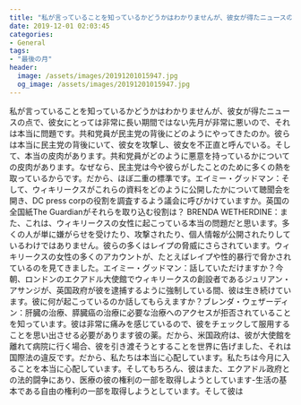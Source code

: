 ```yaml
---
title: "私が言っていることを知っているかどうかはわかりませんが、彼女が得たニュースの点で、彼女にとっては非常に長い期間ではない先月が非常に悪いので、それは本当に問題です。"
date: 2019-12-01 02:03:45
categories:
- General
tags:
- "最後の月"
header:
  image: /assets/images/20191201015947.jpg
  og_image: /assets/images/20191201015947.jpg
---
```


私が言っていることを知っているかどうかはわかりませんが、彼女が得たニュースの点で、彼女にとっては非常に長い期間ではない先月が非常に悪いので、それは本当に問題です。共和党員が民主党の背後にどのようにやってきたのか。彼らは本当に民主党の背後にいて、彼女を攻撃し、彼女を不正直と呼んでいる。そして、本当の皮肉があります。共和党員がどのように悪意を持っているかについての皮肉があります。なぜなら、民主党は今や彼らがしたことのために多くの熱を取っているからです。だから、ほぼ二重の標準です。エイミー・グッドマン：そして、ウィキリークスがこれらの資料をどのように公開したかについて聴聞会を開き、DC press corpの役割を調査するよう議会に呼びかけていますか。英国の全国紙The Guardianがそれらを取り込む役割は？ BRENDA WETHERDINE：また、これは、ウィキリークスの女性に起こっている本当の問題だと思います。多くの人が単に嫌がらせを受けたり、攻撃されたり、個人情報が公開されたりしているわけではありません。彼らの多くはレイプの脅威にさらされています。ウィキリークスの女性の多くのアカウントが、たとえばレイプや性的暴行で脅かされているのを見てきました。エイミー・グッドマン：話していただけますか？今朝、ロンドンのエクアドル大使館でウィキリークスの創設者であるジュリアン・アサンジが、英国政府が彼を逮捕するように強制している間、彼は生き続けています。彼に何が起こっているのか話してもらえますか？ブレンダ・ウェザーディン：肝臓の治療、膵臓癌の治療に必要な治療へのアクセスが拒否されていることを知っています。彼は非常に痛みを感じているので、彼をチェックして服用することを思い出させる必要があります彼の薬。だから、米国政府は、彼が大使館を離れて病院に行く場合、彼を引き渡そうとすることを世界に告げました、それは国際法の違反です。だから、私たちは本当に心配しています。私たちは今月に入ることを本当に心配しています。そしてもちろん、彼はまた、エクアドル政府との法的闘争にあり、医療の彼の権利の一部を取得しようとしています-生活の基本である自由の権利の一部を取得しようとしています。そして彼は
